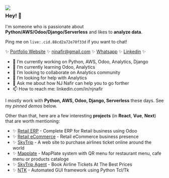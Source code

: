 <img align="left" src="https://orhun.dev/img/crow.png">

### Hey! 👋

I'm someone who is passionate about **Python/AWS/Odoo/Django/Serverless** and likes to **analyze data**.

Ping me on `live:.cid.88cd2a72e70f33d` if you want to chat!

✨ [Portfolio Website](http://njnafir.com) ✨ [njnafir@gmail.com](mailto:njnafir@gmail.com) ✨ [Whatsapp](https://wa.me/8801772318448?text=GitHub) ✨ [Linkedin](https://linkedin.com/in/njnafir) ✨

<!--
**njNafir/njNafir** is a ✨ _special_ ✨ repository because its `README.md` (this file) appears on your GitHub profile.

Here are some ideas to get you started:

- 🔭 I’m currently working on ...
- 🌱 I’m currently learning ...
- 👯 I’m looking to collaborate on ...
- 🤔 I’m looking for help with ...
- 💬 Ask me about ...
- 📫 How to reach me: ...
- 😄 Pronouns: ...
- ⚡ Fun fact: ...
-->

- 🔭 I’m currently working on Python, AWS, Odoo, Analytics, Django
- 🌱 I’m currently learning Odoo, Analytics
- 👯 I’m looking to collaborate on Analytics community
- 🤔 I’m looking for help with Analytics
- 💬 Ask me about how NJ Nafir can help you to go forther
- 📫 How to reach me: linkedin.com/in/njnafir

I mostly work with **Python, AWS, Odoo, Django, Serverless** these days. See my _pinned demos_ below.

Other than that, here are a few interesting **projects** (in **React**, **Vue**, **Next**) that are worth mentioning:

- ✨ [Retail ERP](https://www.odoo.com/) - Complete ERP for Retail business using Odoo
- ✨ [Retail eCommerce](https://amarbay.com/en/) - Retail eCommerce business presence
- ✨ [SkyTrip](https://skytrip.com/) - A web site to purchase airlines ticket online around the world
- ✨ [Mapplate](http://mapplate.nl/) - MapPlate system with QR menu for restaurant menu, cafe menu or products cataloge
- ✨ [SkyTrip Agent](https://agent.skytrip.com/) - Book Airline Tickets At The Best Prices
- ✨ [NTK](https://github.com/njNafir/ntk) - Automated GUI framework using Python Tcl/Tk
